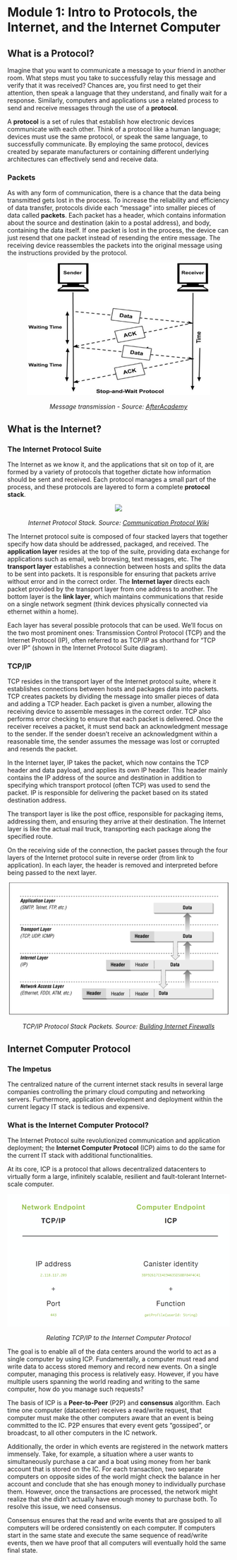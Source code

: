 # Module 1: Intro to Protocols, the Internet, and the Internet Computer

## What is a Protocol?

Imagine that you want to communicate a message to your friend in another room. What steps must you take to successfully relay this message and verify that it was received? Chances are, you first need to get their attention, then speak a language that they understand, and finally wait for a response. Similarly, computers and applications use a related process to send and receive messages through the use of a **protocol**.

A **protocol** is a set of rules that establish how electronic devices communicate with each other. Think of a protocol like a human language; devices must use the same protocol, or speak the same language, to successfully communicate. By employing the same protocol, devices created by separate manufacturers or containing different underlying architectures can effectively send and receive data.

### Packets
As with any form of communication, there is a chance that the data being transmitted gets lost in the process. To increase the reliability and efficiency of data transfer, protocols divide each “message” into smaller pieces of data called **packets**. Each packet has a header, which contains information about the source and destination (akin to a postal address), and body, containing the data itself. If one packet is lost in the process, the device can just resend that one packet instead of resending the entire message. The receiving device reassembles the packets into the original message using the instructions provided by the protocol. 

<p align="center"><img src="images/packets.jpg" height="300"/> </p>
<p align="center"> <i> Message transmission - Source: <a href="https://afteracademy.com/blog/what-is-stop-and-wait-protocol"> AfterAcademy</a></i></p>

## What is the Internet?

### The Internet Protocol Suite
The Internet as we know it, and the applications that sit on top of it, are formed by a variety of protocols that together dictate how information should be sent and received. Each protocol manages a small part of the process, and these protocols are layered to form a complete **protocol stack**.

<p align="center"><img src="https://upload.wikimedia.org/wikipedia/en/thumb/a/a6/Internet_layering.svg/717px-Internet_layering.svg.png" height="300"/> </p>

<p align="center"> <i> Internet Protocol Stack. Source: <a href="https://en.wikipedia.org/wiki/Communication_protocol"> Communication Protocol Wiki</a></i></p>

The Internet protocol suite is composed of four stacked layers that together specify how data should be addressed, packaged, and received. The **application layer** resides at the top of the suite, providing data exchange for applications such as email, web browsing, text messages, etc. The **transport layer** establishes a connection between hosts and splits the data to be sent into packets. It is responsible for ensuring that packets arrive without error and in the correct order. The **Internet layer** directs each packet provided by the transport layer from one address to another. The bottom layer is the **link layer**, which maintains communications that reside on a single network segment (think devices physically connected via ethernet within a home).

Each layer has several possible protocols that can be used. We’ll focus on the two most prominent ones: Transmission Control Protocol (TCP) and the Internet Protocol (IP), often referred to as TCP/IP as shorthand for “TCP over IP” (shown in the Internet Protocol Suite diagram).

### TCP/IP
TCP resides in the transport layer of the Internet protocol suite, where it establishes connections between hosts and packages data into packets. TCP creates packets by dividing the message into smaller pieces of data and adding a TCP header. Each packet is given a number, allowing the receiving device to assemble messages in the correct order. TCP also performs error checking to ensure that each packet is delivered. Once the receiver receives a packet, it must send back an acknowledgment message to the sender. If the sender doesn’t receive an acknowledgment within a reasonable time, the sender assumes the message was lost or corrupted and resends the packet.

In the Internet layer, IP takes the packet, which now contains the TCP header and data payload, and applies its own IP header. This header mainly contains the IP address of the source and destination in addition to specifying which transport protocol (often TCP) was used to send the packet. IP is responsible for delivering the packet based on its stated destination address.

The transport layer is like the post office, responsible for packaging items, addressing them, and ensuring they arrive at their destination. The Internet layer is like the actual mail truck, transporting each package along the specified route. 

On the receiving side of the connection, the packet passes through the four layers of the Internet protocol suite in reverse order (from link to application). In each layer, the header is removed and interpreted before being passed to the next layer.

<p align="center">
  <img src=images/packet-headers.gif height="300"/>
</p>

<p align="center"> <i> TCP/IP Protocol Stack Packets. Source: <a href="http://web.deu.edu.tr/doc/oreily/networking/firewall/ch06_03.htm"> Building Internet Firewalls</a></i></p>

## Internet Computer Protocol

### The Impetus
The centralized nature of the current internet stack results in several large companies controlling the primary cloud computing and networking servers. Furthermore, application development and deployment within the current legacy IT stack is tedious and expensive.

### What is the Internet Computer Protocol?
The Internet Protocol suite revolutionized communication and application deployment; the **Internet Computer Protocol** (ICP) aims to do the same for the current IT stack with additional functionalities.

At its core, ICP is a protocol that allows decentralized datacenters to virtually form a large, infinitely scalable, resilient and fault-tolerant Internet-scale computer. 

<p align="center"> <img src=images/ic-photo.png height="300"/> </p>
<p align="center"> <i> Relating TCP/IP to the Internet Computer Protocol</i></p>

The goal is to enable all of the data centers around the world to act as a single computer by using ICP. Fundamentally, a computer must read and write data to access stored memory and record new events. On a single computer, managing this process is relatively easy. However, if you have multiple users spanning the world reading and writing to the same computer, how do you manage such requests?

The basis of ICP is a **Peer-to-Peer** (P2P) and **consensus** algorithm. Each time one computer (datacenter) receives a read/write request, that computer must make the other computers aware that an event is being committed to the IC. P2P ensures that every event gets “gossiped”, or broadcast, to all other computers in the IC network.

Additionally, the order in which events are registered in the network matters immensely. Take, for example, a situation where a user wants to simultaneously purchase a car and a boat using money from her bank account that is stored on the IC. For each transaction, two separate computers on opposite sides of the world might check the balance in her account and conclude that she has enough money to individually purchase them. However, once the transactions are processed, the network might realize that she didn’t actually have enough money to purchase both. To resolve this issue, we need consensus. 

Consensus ensures that the read and write events that are gossiped to all computers will be ordered consistently on each computer. If computers start in the same state and execute the same sequence of read/write events, then we have proof that all computers will eventually hold the same final state. 
